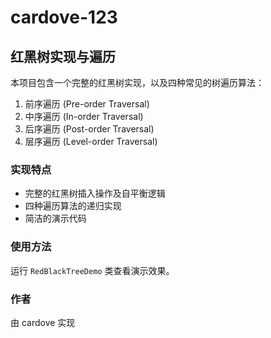# cardove-123

## 红黑树实现与遍历

本项目包含一个完整的红黑树实现，以及四种常见的树遍历算法：

1. 前序遍历 (Pre-order Traversal)
2. 中序遍历 (In-order Traversal)
3. 后序遍历 (Post-order Traversal)
4. 层序遍历 (Level-order Traversal)

### 实现特点

- 完整的红黑树插入操作及自平衡逻辑
- 四种遍历算法的递归实现
- 简洁的演示代码

### 使用方法

运行 `RedBlackTreeDemo` 类查看演示效果。

### 作者

由 cardove 实现